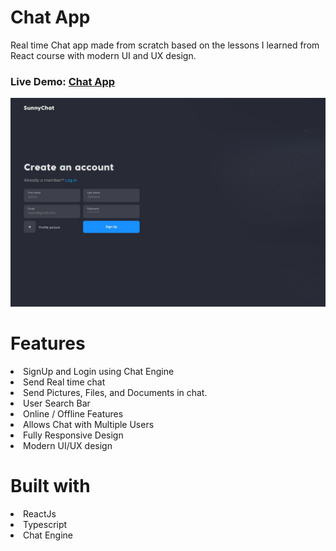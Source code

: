 # Chat App
Real time Chat app made from scratch based on the lessons I learned from React course with modern UI and UX design.

### Live Demo: <a href="https://lily3214.github.io/chat-app-react/" target="_blank" rel="nofollow">Chat App</a>

<p dir="auto"><a target="_blank" rel="noopener noreferrer nofollow" href="https://github.com/Lily3214/chat-app-react/blob/main/src/assets/chatapp2.jpg"><img src="https://github.com/Lily3214/chat-app-react/blob/main/src/assets/chatapp2.jpg" alt="image" style="max-width:100%"></a></p>


# Features
<li>
SignUp and Login using Chat Engine
  </li>
    <li>
Send Real time chat
  </li>
  <li>
Send Pictures, Files, and Documents in chat.
  </li>
  <li>
User Search Bar
  </li>
  <li>
Online / Offline Features
  </li>
  <li>
Allows Chat with Multiple Users
  </li>
  <li>
Fully Responsive Design
  </li>
  <li>
Modern UI/UX design
  </li>
  
# Built with
  <li>
ReactJs
  </li>
  <li>
Typescript
  </li>
  <li>
Chat Engine
  </li>
